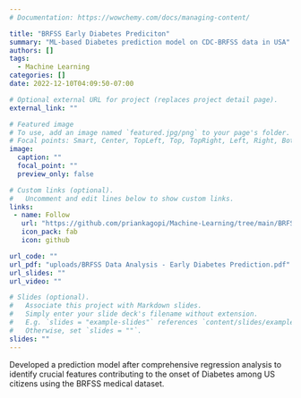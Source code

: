 ```yaml
---
# Documentation: https://wowchemy.com/docs/managing-content/

title: "BRFSS Early Diabetes Prediciton"
summary: "ML-based Diabetes prediction model on CDC-BRFSS data in USA"
authors: []
tags: 
  - Machine Learning
categories: []
date: 2022-12-10T04:09:50-07:00

# Optional external URL for project (replaces project detail page).
external_link: ""

# Featured image
# To use, add an image named `featured.jpg/png` to your page's folder.
# Focal points: Smart, Center, TopLeft, Top, TopRight, Left, Right, BottomLeft, Bottom, BottomRight.
image:
  caption: ""
  focal_point: ""
  preview_only: false

# Custom links (optional).
#   Uncomment and edit lines below to show custom links.
links:
 - name: Follow
   url: "https://github.com/priankagopi/Machine-Learning/tree/main/BRFSS%20Data%20Analysis:%20Early%20Diabetes%20Prediction"
   icon_pack: fab
   icon: github

url_code: ""
url_pdf: "uploads/BRFSS Data Analysis - Early Diabetes Prediction.pdf"
url_slides: ""
url_video: ""

# Slides (optional).
#   Associate this project with Markdown slides.
#   Simply enter your slide deck's filename without extension.
#   E.g. `slides = "example-slides"` references `content/slides/example-slides.md`.
#   Otherwise, set `slides = ""`.
slides: ""
---
```


Developed a prediction model after comprehensive regression analysis to identify crucial features contributing to the onset of Diabetes among US citizens using the BRFSS medical dataset.
